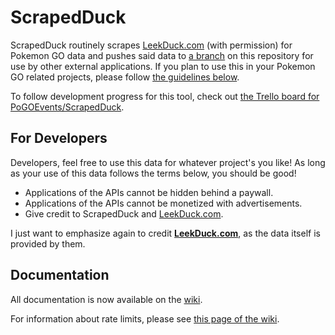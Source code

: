 # ScrapedDuck

ScrapedDuck routinely scrapes [LeekDuck.com](https://leekduck.com) (with permission) for Pokemon GO data and pushes said data to [a branch](https://github.com/bigfoott/ScrapedDuck/tree/data) on this repository for use by other external applications. If you plan to use this in your Pokemon GO related projects, please follow [the guidelines below](#for-developers).

To follow development progress for this tool, check out [the Trello board for PoGOEvents/ScrapedDuck](https://trello.com/b/32UjZbdu/pogoevents-scrapedduck).

## For Developers

Developers, feel free to use this data for whatever project's you like! As long as your use of this data follows the terms below, you should be good!

- Applications of the APIs cannot be hidden behind a paywall.
- Applications of the APIs cannot be monetized with advertisements.
- Give credit to ScrapedDuck and [LeekDuck.com](https://leekduck.com).

I just want to emphasize again to credit **[LeekDuck.com](https://leekduck.com)**, as the data itself is provided by them.

## Documentation

All documentation is now available on the [wiki](https://github.com/bigfoott/ScrapedDuck/wiki).

For information about rate limits, please see [this page of the wiki](https://github.com/bigfoott/ScrapedDuck/wiki/Rate-Limits).